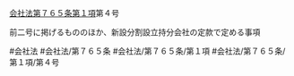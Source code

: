 [会社法第７６５条第１項](会社法＿＿＿＿第７６５条第１項)第４号

前二号に掲げるもののほか、新設分割設立持分会社の定款で定める事項


#会社法
#会社法/第７６５条
#会社法/第７６５条/第１項
#会社法/第７６５条/第１項/第４号
